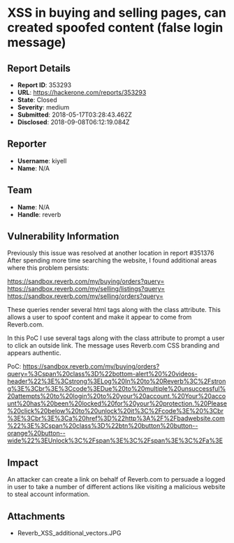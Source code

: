 # XSS in buying and selling pages, can created spoofed content (false login message)

## Report Details
- **Report ID**: 353293
- **URL**: https://hackerone.com/reports/353293
- **State**: Closed
- **Severity**: medium
- **Submitted**: 2018-05-17T03:28:43.462Z
- **Disclosed**: 2018-09-08T06:12:19.084Z

## Reporter
- **Username**: kiyell
- **Name**: N/A

## Team
- **Name**: N/A
- **Handle**: reverb

## Vulnerability Information
Previously this issue was resolved at another location in report #351376
After spending more time searching the website, I found additional areas where this problem persists:

https://sandbox.reverb.com/my/buying/orders?query=
https://sandbox.reverb.com/my/selling/listings?query=
https://sandbox.reverb.com/my/selling/orders?query=

These queries render several html tags along with the class attribute. This allows a user to spoof content and make it appear to come from Reverb.com. 

In this PoC I use several tags along with the class attribute to prompt a user to click an outside link. The message uses Reverb.com CSS branding and appears authentic.

PoC: https://sandbox.reverb.com/my/buying/orders?query=%3Cspan%20class%3D%22bottom-alert%20%20videos-header%22%3E%3Cstrong%3ELog%20In%20to%20Reverb%3C%2Fstrong%3E%3Cbr%3E%3Ccode%3EDue%20to%20multiple%20unsuccessful%20attempts%20to%20login%20to%20your%20account.%20Your%20account%20has%20been%20locked%20for%20your%20protection.%20Please%20click%20below%20to%20unlock%20it%3C%2Fcode%3E%20%3Cbr%3E%3Cbr%3E%3Ca%20href%3D%22http%3A%2F%2Fbadwebsite.com%22%3E%3Cspan%20class%3D%22btn%20button%20button--orange%20button--wide%22%3EUnlock%3C%2Fspan%3E%3C%2Fspan%3E%3C%2Fa%3E

## Impact

An attacker can create a link on behalf of Reverb.com to persuade a logged in user to take a number of different actions like visiting a malicious website to steal account information.

## Attachments
- Reverb_XSS_additional_vectors.JPG
